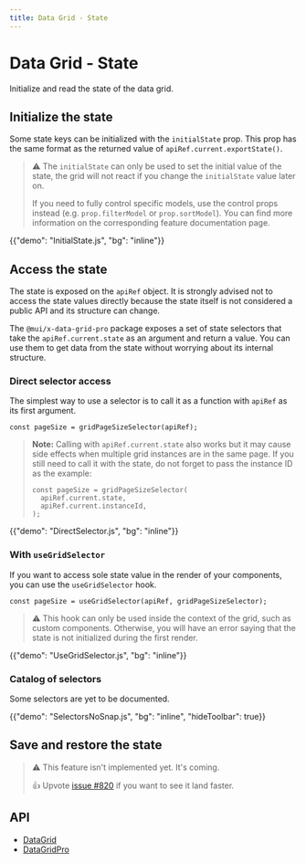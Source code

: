 ```yaml
---
title: Data Grid - State
---
```


# Data Grid - State

<p class="description">Initialize and read the state of the data grid.</p>

## Initialize the state

Some state keys can be initialized with the `initialState` prop.
This prop has the same format as the returned value of `apiRef.current.exportState()`.

> ⚠️ The `initialState` can only be used to set the initial value of the state, the grid will not react if you change the `initialState` value later on.
>
> If you need to fully control specific models, use the control props instead (e.g. `prop.filterModel` or `prop.sortModel`).
> You can find more information on the corresponding feature documentation page.

{{"demo": "InitialState.js", "bg": "inline"}}

## Access the state [<span class="plan-pro"></span>](https://mui.com/store/items/material-ui-pro/)

The state is exposed on the `apiRef` object.
It is strongly advised not to access the state values directly because the state itself is not considered a public API and its structure can change.

The `@mui/x-data-grid-pro` package exposes a set of state selectors that take the `apiRef.current.state` as an argument and return a value.
You can use them to get data from the state without worrying about its internal structure.

### Direct selector access

The simplest way to use a selector is to call it as a function with `apiRef` as its first argument.

```tsx
const pageSize = gridPageSizeSelector(apiRef);
```

> **Note:** Calling with `apiRef.current.state` also works but it may cause side effects when multiple grid instances are in the same page.
> If you still need to call it with the state, do not forget to pass the instance ID as the example:
>
> ```tsx
> const pageSize = gridPageSizeSelector(
>   apiRef.current.state,
>   apiRef.current.instanceId,
> );
> ```

{{"demo": "DirectSelector.js", "bg": "inline"}}

### With `useGridSelector`

If you want to access sole state value in the render of your components, you can use the `useGridSelector` hook.

```tsx
const pageSize = useGridSelector(apiRef, gridPageSizeSelector);
```

> ⚠️ This hook can only be used inside the context of the grid, such as custom components. Otherwise, you will have an error saying that the state is not initialized during the first render.

{{"demo": "UseGridSelector.js", "bg": "inline"}}

### Catalog of selectors

Some selectors are yet to be documented.

{{"demo": "SelectorsNoSnap.js", "bg": "inline", "hideToolbar": true}}

## Save and restore the state

> ⚠️ This feature isn't implemented yet. It's coming.
>
> 👍 Upvote [issue #820](https://github.com/mui/mui-x/issues/820) if you want to see it land faster.

[//]: # 'The current state of the grid can be exported using `apiRef.current.exportState()`.'
[//]: # 'It can then be restored by either passing it to the `initialState` prop or to the `apiRef.current.restoreState()` method.'
[//]: #
[//]: # 'Watch out for controlled models and their callbacks (`onFilterModelChange` if you use `filterModel` for instance), the grid will call those callbacks when restoring the state.'
[//]: # 'But if the callback is not defined or if calling it does not update the prop value, then the restored value will not be applied.'
[//]: #
[//]: # '### Restore the state with `initialState`'
[//]: #
[//]: # '> ⚠️ If you restore the page using `initialState` before the data is fetched, the grid will automatically move to the 1st page.'
[//]: #
[//]: # '{{"demo": "RestoreStateInitialState.js", "bg": "inline", "defaultCodeOpen": false}}'
[//]: #
[//]: # '### Restore the state with `apiRef` [<span class="plan-pro"></span>](https://mui.com/store/items/material-ui-pro/)'
[//]: #
[//]: # '{{"demo": "RestoreStateApiRef.js", "bg": "inline", "defaultCodeOpen": false}}'
[//]: #
[//]: # '#### Restore part of the state'
[//]: #
[//]: # 'It is possible to restore specific properties of the state using the `apiRef.current.restoreState()` method.'
[//]: # 'For instance, to only restore the pinned columns:'
[//]: #
[//]: # '```ts'
[//]: # 'apiRef.current.restoreState({'
[//]: # "  pinnedColumns: ['brand'],"
[//]: # '});'
[//]: # '```'
[//]: #
[//]: # '> ⚠️ Most of the state keys are not fully independent.'
[//]: # '>'
[//]: # '> Restoring the pagination without restoring the filters or the sorting will work, but the rows displayed after the re-import will not be the same as before the export.'

## API

- [DataGrid](/x/api/data-grid/data-grid/)
- [DataGridPro](/x/api/data-grid/data-grid-pro/)
